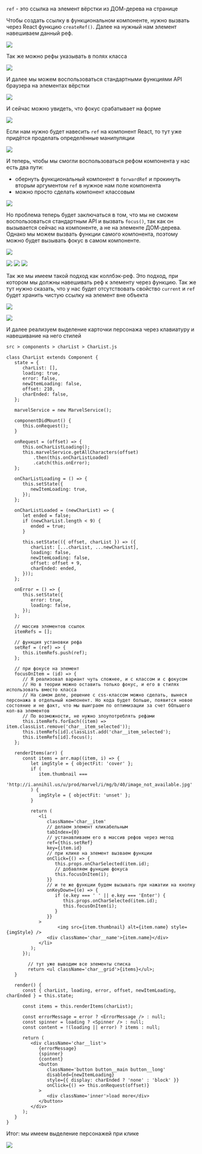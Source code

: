 
`ref` - это ссылка на элемент вёрстки из ДОМ-дерева на странице

Чтобы создать ссылку в функциональном компоненте, нужно вызвать через React функцию `createRef()`. Далее на нужный нам элемент навешиваем данный реф.

![](_png/Pasted%20image%2020230306171514.png)

Так же можно рефы указывать в полях класса

![](_png/Pasted%20image%2020230306181038.png)

И далее мы можем воспользоваться стандартными функциями API браузера на элементах вёрстки

![](_png/Pasted%20image%2020230306171708.png)

И сейчас можно увидеть, что фокус срабатывает на форме

![](_png/Pasted%20image%2020230306175214.png)

Если нам нужно будет навесить `ref` на компонент React, то тут уже придётся проделать определённые манипуляции 

![](_png/Pasted%20image%2020230306175152.png)

И теперь, чтобы мы смогли воспользоваться рефом компонента у нас есть два пути:
- обернуть функциональный компонент в `forwardRef` и прокинуть вторым аргументом `ref` в нужное нам поле компонента
- можно просто сделать компонент классовым

![](_png/Pasted%20image%2020230306180031.png)

Но проблема теперь будет заключаться в том, что мы не сможем воспользоваться стандартным API и вызвать `focus()`, так как он вызывается сейчас на компоненте, а не на элементе ДОМ-дерева. Однако мы можем вызвать функции самого компонента, поэтому можно будет вызывать фокус в самом компоненте.

![](_png/Pasted%20image%2020230306180035.png)



![](_png/Pasted%20image%2020230306183054.png)
![](_png/Pasted%20image%2020230306183055.png)
![](_png/Pasted%20image%2020230306183058.png)

Так же мы имеем такой подход как коллбэк-реф. Это подход, при котором мы должны навешивать реф к элементу через функцию. 
Так же тут нужно сказать, что у нас будет отсутствовать свойство `current` и `ref` будет хранить чистую ссылку на элемент вне объекта

![](_png/Pasted%20image%2020230306183418.png)

![](_png/Pasted%20image%2020230306183246.png)

И далее реализуем выделение карточки персонажа через клавиатуру и навешивание на него стилей

`src > components > charList > CharList.js`
```JS
class CharList extends Component {  
   state = {  
      charList: [],  
      loading: true,  
      error: false,  
      newItemLoading: false,  
      offset: 210,  
      charEnded: false,  
   };  
  
   marvelService = new MarvelService();  
  
   componentDidMount() {  
      this.onRequest();  
   }  
  
   onRequest = (offset) => {  
      this.onCharListLoading();  
      this.marvelService.getAllCharacters(offset)
	      .then(this.onCharListLoaded)
	      .catch(this.onError);  
   };  
  
   onCharListLoading = () => {  
      this.setState({  
         newItemLoading: true,  
      });  
   };  
  
   onCharListLoaded = (newCharList) => {  
      let ended = false;  
      if (newCharList.length < 9) {  
         ended = true;  
      }  
  
      this.setState(({ offset, charList }) => ({  
         charList: [...charList, ...newCharList],  
         loading: false,  
         newItemLoading: false,  
         offset: offset + 9,  
         charEnded: ended,  
      }));  
   };  
  
   onError = () => {  
      this.setState({  
         error: true,  
         loading: false,  
      });  
   };  

   // массив элементов ссылок
   itemRefs = [];  

   // функция установки рефа
   setRef = (ref) => {  
      this.itemRefs.push(ref);  
   };  

   // при фокусе на элемент
   focusOnItem = (id) => {  
      // Я реализовал вариант чуть сложнее, и с классом и с фокусом  
      // Но в теории можно оставить только фокус, и его в стилях использовать вместо класса      
      // На самом деле, решение с css-классом можно сделать, вынеся персонажа в отдельный компонент. Но кода будет больше, появится новое состояние и не факт, что мы выиграем по оптимизации за счет бОльшего кол-ва элементов  
      // По возможности, не нужно злоупотреблять рефами
      this.itemRefs.forEach((item) => item.classList.remove('char__item_selected'));  
      this.itemRefs[id].classList.add('char__item_selected');  
      this.itemRefs[id].focus();  
   };  
    
   renderItems(arr) {  
      const items = arr.map((item, i) => {  
         let imgStyle = { objectFit: 'cover' };  
         if (  
            item.thumbnail ===  
            'http://i.annihil.us/u/prod/marvel/i/mg/b/40/image_not_available.jpg'  
         ) {  
            imgStyle = { objectFit: 'unset' };  
         }  
  
         return (  
            <li  
               className='char__item'  
               // делаем элемент кликабельным
               tabIndex={0}  
               // устанавливаем его в массив рефов через метод
               ref={this.setRef}  
               key={item.id}  
               // при клике на элемент вызваем функции
               onClick={() => {  
                  this.props.onCharSelected(item.id);  
                  // добавляем функцию фокуса
                  this.focusOnItem(i);  
               }}  
               // и те же функции будем вызывать при нажатии на кнопку
               onKeyDown={(e) => {  
                  if (e.key === ' ' || e.key === 'Enter') {  
                     this.props.onCharSelected(item.id);  
                     this.focusOnItem(i);  
                  }  
               }}  
            >               
	               <img src={item.thumbnail} alt={item.name} style={imgStyle} />  
               <div className='char__name'>{item.name}</div>  
            </li>  
         );  
      });  

		// тут уже выводим все элементы списка
		return <ul className='char__grid'>{items}</ul>;  
   }  
  
   render() {  
      const { charList, loading, error, offset, newItemLoading, charEnded } = this.state;  
  
      const items = this.renderItems(charList);  
  
      const errorMessage = error ? <ErrorMessage /> : null;  
      const spinner = loading ? <Spinner /> : null;  
      const content = !(loading || error) ? items : null;  
  
      return (  
         <div className='char__list'>  
            {errorMessage}  
            {spinner}  
            {content}  
            <button  
               className='button button__main button__long'  
               disabled={newItemLoading}  
               style={{ display: charEnded ? 'none' : 'block' }}  
               onClick={() => this.onRequest(offset)}  
            >  
               <div className='inner'>load more</div>  
            </button>  
         </div>  
      );  
   }  
}
```

Итог: мы имеем выделение персонажей при клике

![](_png/Pasted%20image%2020230306184800.png)
